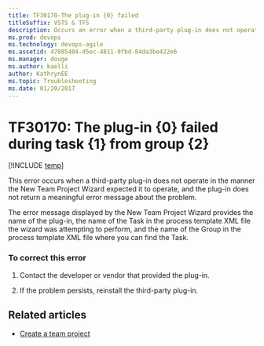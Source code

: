```yaml
---
title: TF30170-The plug-in {0} failed 
titleSuffix: VSTS & TFS
description: Occurs an error when a third-party plug-in does not operate in the manner the New Team Project Wizard expected it to operate.
ms.prod: devops
ms.technology: devops-agile
ms.assetid: 47085404-d5ec-4811-9fbd-84da3be422e6
ms.manager: douge
ms.author: kaelli
author: KathrynEE
ms.topic: Troubleshooting
ms.date: 01/20/2017
---
```


# TF30170: The plug-in {0} failed during task {1} from group {2}

[!INCLUDE [temp](../../../_shared/dev15-version-header.md)]

This error occurs when a third-party plug-in does not operate in the manner the New Team Project Wizard expected it to operate, and the plug-in does not return a meaningful error message about the problem.  
  
 The error message displayed by the New Team Project Wizard provides the name of the plug-in, the name of the Task in the process template XML file the wizard was attempting to perform, and the name of the Group in the process template XML file where you can find the Task.  
  
### To correct this error  
  
1.  Contact the developer or vendor that provided the plug-in.  
  
2.  If the problem persists, reinstall the third-party plug-in.  
    
## Related articles 
- [Create a team project](../../../../organizations/projects/create-project.md)
